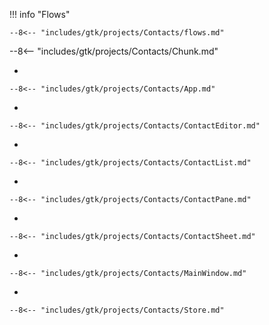 !!! info "Flows"
    
    --8<-- "includes/gtk/projects/Contacts/flows.md"

--8<-- "includes/gtk/projects/Contacts/Chunk.md"

<!-- -->

-   

    --8<-- "includes/gtk/projects/Contacts/App.md"

-   

    --8<-- "includes/gtk/projects/Contacts/ContactEditor.md"

-   

    --8<-- "includes/gtk/projects/Contacts/ContactList.md"

-   

    --8<-- "includes/gtk/projects/Contacts/ContactPane.md"

-   

    --8<-- "includes/gtk/projects/Contacts/ContactSheet.md"

-   

    --8<-- "includes/gtk/projects/Contacts/MainWindow.md"

-   

    --8<-- "includes/gtk/projects/Contacts/Store.md"
